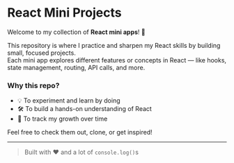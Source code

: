 # React Mini Projects

Welcome to my collection of **React mini apps**! 🎯

This repository is where I practice and sharpen my React skills by building small, focused projects.  
Each mini app explores different features or concepts in React — like hooks, state management, routing, API calls, and more.

### Why this repo?

- 💡 To experiment and learn by doing
- 🛠️ To build a hands-on understanding of React
- 🚀 To track my growth over time

Feel free to check them out, clone, or get inspired!

---

> Built with ❤️ and a lot of `console.log()`s
